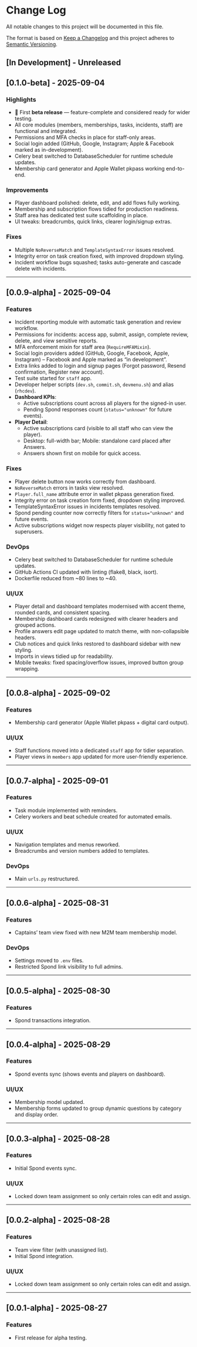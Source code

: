 # Change Log

All notable changes to this project will be documented in this file.

The format is based on [Keep a Changelog](http://keepachangelog.com/)
and this project adheres to [Semantic Versioning](http://semver.org/).

<!--
GitHub MD Syntax:
https://docs.github.com/en/get-started/writing-on-github/getting-started-with-writing-and-formatting-on-github/basic-writing-and-formatting-syntax

Highlighting:
https://docs.github.com/assets/cb-41128/mw-1440/images/help/writing/alerts-rendered.webp

> [!NOTE]
> Highlights information that users should take into account, even when skimming.

> [!IMPORTANT]
> Crucial information necessary for users to succeed.

> [!WARNING]
> Critical content demanding immediate user attention due to potential risks.
-->

## [In Development] - Unreleased


<!--

Unrelease notes

Adds a clean accent palette (easy to tweak via CSS variables).

Colourful tab pills, headers, chips, and boolean pills.

No item counts in group headers (as requested).

Chevron aligned right, collapses on mobile, expands on md+.

Keeps all your existing logic/permissions.

-->

## [0.1.0-beta] - 2025-09-04

### Highlights
- 🎉 First **beta release** — feature-complete and considered ready for wider testing.
- All core modules (members, memberships, tasks, incidents, staff) are functional and integrated.
- Permissions and MFA checks in place for staff-only areas.
- Social login added (GitHub, Google, Instagram; Apple & Facebook marked as in-development).
- Celery beat switched to DatabaseScheduler for runtime schedule updates.
- Membership card generator and Apple Wallet pkpass working end-to-end.

### Improvements
- Player dashboard polished: delete, edit, and add flows fully working.
- Membership and subscription flows tidied for production readiness.
- Staff area has dedicated test suite scaffolding in place.
- UI tweaks: breadcrumbs, quick links, clearer login/signup extras.

### Fixes
- Multiple `NoReverseMatch` and `TemplateSyntaxError` issues resolved.
- Integrity error on task creation fixed, with improved dropdown styling.
- Incident workflow bugs squashed; tasks auto-generate and cascade delete with incidents.

---


## [0.0.9-alpha] - 2025-09-04

### Features
- Incident reporting module with automatic task generation and review workflow.
- Permissions for incidents: access app, submit, assign, complete review, delete, and view sensitive reports.
- MFA enforcement mixin for staff area (`RequireMFAMixin`).
- Social login providers added (GitHub, Google, Facebook, Apple, Instagram) – Facebook and Apple marked as “in development”.
- Extra links added to login and signup pages (Forgot password, Resend confirmation, Register new account).
- Test suite started for `staff` app.
- Developer helper scripts (`dev.sh`, `commit.sh`, `devmenu.sh`) and alias (`rhcdev`).
- **Dashboard KPIs**:
  - Active subscriptions count across all players for the signed-in user.
  - Pending Spond responses count (`status="unknown"` for future events).
- **Player Detail**:
  - Active subscriptions card (visible to all staff who can view the player).
  - Desktop: full-width bar; Mobile: standalone card placed after Answers.
  - Answers shown first on mobile for quick access.

### Fixes
- Player delete button now works correctly from dashboard.
- `NoReverseMatch` errors in tasks view resolved.
- `Player.full_name` attribute error in wallet pkpass generation fixed.
- Integrity error on task creation form fixed, dropdown styling improved.
- TemplateSyntaxError issues in incidents templates resolved.
- Spond pending counter now correctly filters for `status="unknown"` and future events.
- Active subscriptions widget now respects player visibility, not gated to superusers.

### DevOps
- Celery beat switched to DatabaseScheduler for runtime schedule updates.
- GitHub Actions CI updated with linting (flake8, black, isort).
- Dockerfile reduced from ~80 lines to ~40.

### UI/UX
- Player detail and dashboard templates modernised with accent theme, rounded cards, and consistent spacing.
- Membership dashboard cards redesigned with clearer headers and grouped actions.
- Profile answers edit page updated to match theme, with non-collapsible headers.
- Club notices and quick links restored to dashboard sidebar with new styling.
- Imports in views tidied up for readability.
- Mobile tweaks: fixed spacing/overflow issues, improved button group wrapping.


---

## [0.0.8-alpha] - 2025-09-02

### Features
- Membership card generator (Apple Wallet pkpass + digital card output).

### UI/UX
- Staff functions moved into a dedicated `staff` app for tidier separation.
- Player views in `members` app updated for more user-friendly experience.

---

## [0.0.7-alpha] - 2025-09-01

### Features
- Task module implemented with reminders.
- Celery workers and beat schedule created for automated emails.

### UI/UX
- Navigation templates and menus reworked.
- Breadcrumbs and version numbers added to templates.

### DevOps
- Main `urls.py` restructured.

---

## [0.0.6-alpha] - 2025-08-31

### Features
- Captains’ team view fixed with new M2M team membership model.

### DevOps
- Settings moved to `.env` files.
- Restricted Spond link visibility to full admins.

---

## [0.0.5-alpha] - 2025-08-30

### Features
- Spond transactions integration.

---

## [0.0.4-alpha] - 2025-08-29

### Features
- Spond events sync (shows events and players on dashboard).

### UI/UX
- Membership model updated.
- Membership forms updated to group dynamic questions by category and display order.

---

## [0.0.3-alpha] - 2025-08-28

### Features
- Initial Spond events sync.

### UI/UX
- Locked down team assignment so only certain roles can edit and assign.

---

## [0.0.2-alpha] - 2025-08-28

### Features
- Team view filter (with unassigned list).
- Initial Spond integration.

### UI/UX
- Locked down team assignment so only certain roles can edit and assign.

---

## [0.0.1-alpha] - 2025-08-27

### Features
- First release for alpha testing.
